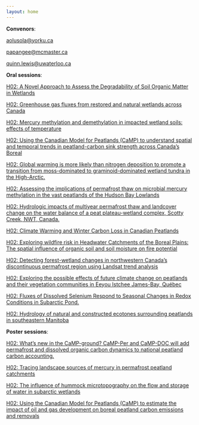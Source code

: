 ```yaml
---
layout: home
---
```



**Convenors**:

<a href="mailto:aolusola@yorku.ca">aolusola@yorku.ca</a>

<a href="mailto:papangee@mcmaster.ca">papangee@mcmaster.ca</a>

<a href="mailto:quinn.lewis@uwaterloo.ca">quinn.lewis@uwaterloo.ca</a>

**Oral sessions**:

[H02: A Novel Approach to Assess the Degradability of Soil Organic Matter in Wetlands](H02_Saras_ANovelAp)

[H02: Greenhouse gas fluxes from restored and natural wetlands across Canada](H02_Knox0_Greenhou)

[H02: Mercury methylation and demethylation in impacted wetland soils: effects of temperature](H02_Sagis_Mercurym)

[H02: Using the Canadian Model for Peatlands (CaMP) to understand spatial and temporal trends in peatland-carbon sink strength across Canada’s Boreal](H02_Bona0_Usingthe)

[H02: Global warming is more likely than nitrogen deposition to promote a transition from moss-dominated to graminoid-dominated wetland tundra in the High-Arctic.](H02_Gigna_Globalwa)

[H02: Assessing the implications of permafrost thaw on microbial mercury methylation in the vast peatlands of the Hudson Bay Lowlands](H02_Kirkw_Assessin)

[H02: Hydrologic impacts of multiyear permafrost thaw and landcover change on the water balance of a peat plateau-wetland complex, Scotty Creek, NWT, Canada.](H02_Thoms_Hydrolog)

[H02: Climate Warming and Winter Carbon Loss in Canadian Peatlands](H02_Rezan_ClimateW)

[H02: Exploring wildfire risk in Headwater Catchments of the Boreal Plains: The spatial influence of organic soil and soil moisture on fire potential](H02_Green_Explorin)

[H02: Detecting forest-wetland changes in northwestern Canada’s discontinuous permafrost region using Landsat trend analysis](H02_Carpi_Detectin)

[H02: Exploring the possible effects of future climate change on peatlands and their vegetation communities in Eeyou Istchee James-Bay, Québec](H02_Indor_Explorin)

[H02: Fluxes of Dissolved Selenium Respond to Seasonal Changes in Redox Conditions in Subarctic Pond.](H02_Laber_Fluxesof)

[H02: Hydrology of natural and constructed ecotones surrounding peatlands in southeastern Manitoba](H02_Yamoa_Hydrolog)

**Poster sessions**:

[H02: What’s new in the CaMP-ground? CaMP-Per and CaMP-DOC will add permafrost and dissolved organic carbon dynamics to national peatland carbon accounting.](H02_Webst_Whatsnew)

[H02: Tracing landscape sources of mercury in permafrost peatland catchments](H02_Shewa_Tracingl)

[H02: The influence of hummock microtopography on the flow and storage of water in subarctic wetlands](H02_Busto_Theinflu)

[H02: Using the Canadian Model for Peatlands (CaMP) to estimate the impact of oil and gas development on boreal peatland carbon emissions and removals](H02_Bona0_Usingth1)

